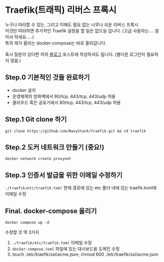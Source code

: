 # Traefik(트래픽) 리버스 프록시
누구나 따라할 수 있는, 그리고 이해도 필요 없는 너무나 쉬운 리버스 프록시 <br>
이것만 따라하면 추가적인 Traefik 설정을 할 일은 없으실 겁니다. (고급 사용자는.... 알아서 하세요.....) <br>
특히 제가 올리는 docker-compose는 바로 올라갑니다. <br> <br>
혹시 질문이 있다면 저의 [블로그](https://navystack.com/2023/11/%eb%9d%bc%ec%9d%b4%eb%af%b9%ec%8a%a4-%ec%98%88%ec%a0%9c%eb%a1%9c-%eb%b0%b0%ec%9a%b0%eb%8a%94-traefik-%eb%a6%ac%eb%b2%84%ec%8a%a4-%ed%94%84%eb%a1%9d%ec%8b%9c-%ec%a0%95%eb%a6%ac/) 포스트에 작성하셔도 됩니다. (별다른 로그인이 필요하지 않음.)

## Step.0 기본적인 것들 완료하기
* docker 설치
* 운영체제의 방화벽에서 80/tcp, 443/tcp, 443/udp 허용
* 클라우드 혹은 공유기에서 80/tcp, 443/tcp, 443/udp 허용

## Step.1 Git clone 하기
`git clone https://github.com/NavyStack/traefik.git && cd traefik`

## Step.2 도커 네트워크 만들기 (중요!)

`docker network create proxynet`

## Step.3 인증서 발급을 위한 이메일 수정하기

`./traefik/etc/traefik.toml`
현재 경로에 있는 etc 폴더 내에 있는 traefik.toml에 이메일 수정


## Final. docker-compose 올리기
`docker compose up -d`


수정할 것 딱 3가지
1. `./traefik/etc/traefik.toml` 이메일 수정
2. `docker-compose.toml` 파일에 있는 대시보드용 도메인 수정
3. touch ./etc/traefik/ssl/acme.json; chmod 600 ./etc/traefik/ssl/acme.json
